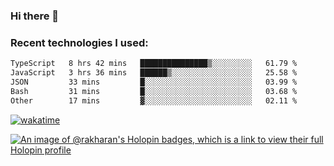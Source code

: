 ### Hi there 👋

### Recent technologies I used:
<!--START_SECTION:waka-->

```txt
TypeScript   8 hrs 42 mins   ███████████████▒░░░░░░░░░   61.79 %
JavaScript   3 hrs 36 mins   ██████▒░░░░░░░░░░░░░░░░░░   25.58 %
JSON         33 mins         █░░░░░░░░░░░░░░░░░░░░░░░░   03.99 %
Bash         31 mins         █░░░░░░░░░░░░░░░░░░░░░░░░   03.68 %
Other        17 mins         ▓░░░░░░░░░░░░░░░░░░░░░░░░   02.11 %
```

<!--END_SECTION:waka-->
[![wakatime](https://wakatime.com/badge/user/fe50d444-0cee-4d14-a0b3-b9e8509eb4d0.svg)](https://wakatime.com/@fe50d444-0cee-4d14-a0b3-b9e8509eb4d0)

[![An image of @rakharan's Holopin badges, which is a link to view their full Holopin profile](https://holopin.me/rakharan)](https://holopin.io/@rakharan)
